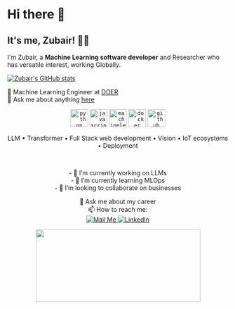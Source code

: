 <!--
<p align="center">
  <a href="https://zubaircrackscode.github.io">
    <img height="250px" width="500px" alt="Hello, I'm Zubair. I do open source!" src="./assets/gh-readme-header-transparent.png" />
  </a>
</p>

<p align="center">
  <b>About me</b>
</p>
-->
# Hi there 👋

## It's me, Zubair! 👨‍💻

I'm Zubair, a **Machine Learning software developer** and Researcher who has versatile interest, working Globally.

[![Zubair's GitHub stats](https://github-readme-stats.vercel.app/api?username=ZubairCracksCode&count_private=true&show_icons=true&&theme=dark)](https://github.com/anuraghazra/github-readme-stats)

<p>
   💼 Machine Learning Engineer at <a href="http://doer.com.bd/">DOER</a><br>
   💬 Ask me about anything <a href="https://github.com/ZubairCracksCode/ZubairCracksCode/issues">here</a>
</p>

<p align="center">
  <code><img height="40" alt="python" src="https://img.icons8.com/?size=100&id=hZvpN3zV45Yf&format=png&color=000000"></code>
  <code><img height="40" alt="javascript" src="https://img.icons8.com/?size=100&id=Nkym0Ujb8VGI&format=png&color=000000"></code>
  <code><img height="40" alt="machinelearning" src="https://img.icons8.com/?size=100&id=66365&format=png&color=000000"></code>
  <code><img height="40" alt="docker" src="https://img.icons8.com/?size=100&id=zFAYIdFZlGxP&format=png&color=000000"></code>
  <code><img height="40" alt="github" src="https://img.icons8.com/?size=100&id=1kYzi9NIypqq&format=png&color=000000"></code>
</p>


<p align="center">
  LLM &bull; Transformer &bull; Full Stack web development &bull; Vision &bull; IoT ecosystems &bull; Deployment
</p>

<br />

<p align="center">
  - 🔭 I’m currently working on LLMs<br>
  - 🌱 I’m currently learning MLOps<br>
  - 👯 I’m looking to collaborate on businesses
</p>

<p align="center">
  💬 Ask me about my career<br>
  📫 How to reach me:<br>
  
  <a href="mailto:zubairazimmiazi@gmail.com">
    <img src="https://img.shields.io/badge/-Mail%20Me-c14438?style=flat&logo=Gmail&logoColor=white" alt="Mail Me">
  </a>

  <a href="https://www.linkedin.com/in/zubair-azim-miazi/">
    <img src="https://img.shields.io/badge/-LinkedIn-0072b1?style=flat&logo=Linkedin&logoColor=white" alt="LinkedIn">
  </a>
</p>

<p align="center">
  <a href="https://github.com/anuraghazra/github-readme-stats">
    <img align="center" src="https://github-readme-stats.vercel.app/api/top-langs/?username=ZubairAzimMiazi&layout=compact&count_private=true&theme=onedark&count_private=true&show_icons=true" height="165px" width="375px" />
  </a>
</p>

<br />
<br />
